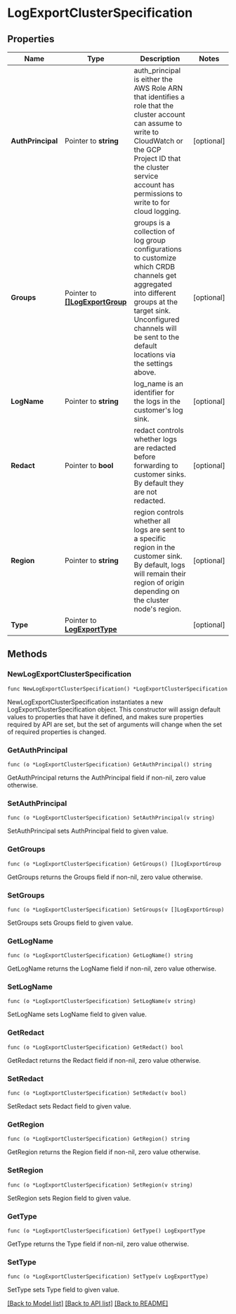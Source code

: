 # LogExportClusterSpecification

## Properties

Name | Type | Description | Notes
------------ | ------------- | ------------- | -------------
**AuthPrincipal** | Pointer to **string** | auth_principal is either the AWS Role ARN that identifies a role that the cluster account can assume to write to CloudWatch or the GCP Project ID that the cluster service account has permissions to write to for cloud logging. | [optional] 
**Groups** | Pointer to [**[]LogExportGroup**](LogExportGroup.md) | groups is a collection of log group configurations to customize which CRDB channels get aggregated into different groups at the target sink. Unconfigured channels will be sent to the default locations via the settings above. | [optional] 
**LogName** | Pointer to **string** | log_name is an identifier for the logs in the customer&#39;s log sink. | [optional] 
**Redact** | Pointer to **bool** | redact controls whether logs are redacted before forwarding to customer sinks. By default they are not redacted. | [optional] 
**Region** | Pointer to **string** | region controls whether all logs are sent to a specific region in the customer sink. By default, logs will remain their region of origin depending on the cluster node&#39;s region. | [optional] 
**Type** | Pointer to [**LogExportType**](LogExportType.md) |  | [optional] 

## Methods

### NewLogExportClusterSpecification

`func NewLogExportClusterSpecification() *LogExportClusterSpecification`

NewLogExportClusterSpecification instantiates a new LogExportClusterSpecification object.
This constructor will assign default values to properties that have it defined,
and makes sure properties required by API are set, but the set of arguments
will change when the set of required properties is changed.

### GetAuthPrincipal

`func (o *LogExportClusterSpecification) GetAuthPrincipal() string`

GetAuthPrincipal returns the AuthPrincipal field if non-nil, zero value otherwise.

### SetAuthPrincipal

`func (o *LogExportClusterSpecification) SetAuthPrincipal(v string)`

SetAuthPrincipal sets AuthPrincipal field to given value.

### GetGroups

`func (o *LogExportClusterSpecification) GetGroups() []LogExportGroup`

GetGroups returns the Groups field if non-nil, zero value otherwise.

### SetGroups

`func (o *LogExportClusterSpecification) SetGroups(v []LogExportGroup)`

SetGroups sets Groups field to given value.

### GetLogName

`func (o *LogExportClusterSpecification) GetLogName() string`

GetLogName returns the LogName field if non-nil, zero value otherwise.

### SetLogName

`func (o *LogExportClusterSpecification) SetLogName(v string)`

SetLogName sets LogName field to given value.

### GetRedact

`func (o *LogExportClusterSpecification) GetRedact() bool`

GetRedact returns the Redact field if non-nil, zero value otherwise.

### SetRedact

`func (o *LogExportClusterSpecification) SetRedact(v bool)`

SetRedact sets Redact field to given value.

### GetRegion

`func (o *LogExportClusterSpecification) GetRegion() string`

GetRegion returns the Region field if non-nil, zero value otherwise.

### SetRegion

`func (o *LogExportClusterSpecification) SetRegion(v string)`

SetRegion sets Region field to given value.

### GetType

`func (o *LogExportClusterSpecification) GetType() LogExportType`

GetType returns the Type field if non-nil, zero value otherwise.

### SetType

`func (o *LogExportClusterSpecification) SetType(v LogExportType)`

SetType sets Type field to given value.


[[Back to Model list]](../README.md#documentation-for-models) [[Back to API list]](../README.md#documentation-for-api-endpoints) [[Back to README]](../README.md)


